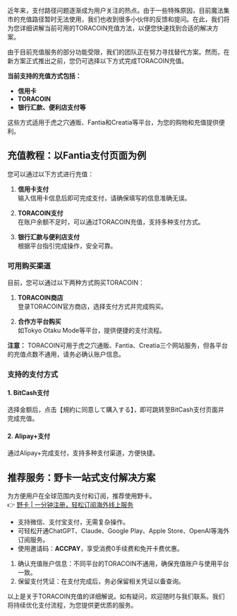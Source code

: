 近年来，支付路径问题逐渐成为用户关注的热点。由于一些特殊原因，目前魔法集市的充值路径暂时无法使用，我们也收到很多小伙伴的反馈和提问。在此，我们将为您详细讲解当前可用的TORACOIN充值方法，以便您快速找到合适的解决方案。

由于目前充值服务的部分功能受限，我们的团队正在努力寻找替代方案。然而，在新方案正式推出之前，您仍可选择以下方式完成TORACOIN充值。

**当前支持的充值方式包括：**
- **信用卡**
- **TORACOIN**
- **银行汇款、便利店支付等**

这些方式适用于虎之穴通贩、Fantia和Creatia等平台，为您的购物和充值提供便利。

## 充值教程：以Fantia支付页面为例

您可以通过以下方式进行充值：

1. **信用卡支付**  
   输入信用卡信息后即可完成支付，请确保填写的信息准确无误。

2. **TORACOIN支付**  
   在账户余额不足时，可以通过TORACOIN充值，支持多种支付方式。

3. **银行汇款与便利店支付**  
   根据平台指引完成操作，安全可靠。

### 可用购买渠道

目前，您可以通过以下两种方式购买TORACOIN：

1. **TORACOIN商店**  
   登录TORACOIN官方商店，选择支付方式并完成购买。

2. **合作方平台购买**  
   如Tokyo Otaku Mode等平台，提供便捷的支付流程。

**注意：** TORACOIN可用于虎之穴通贩、Fantia、Creatia三个网站服务，但各平台的充值点数不通用，请务必确认账户信息。

### 支持的支付方式

#### 1. BitCash支付
选择金额后，点击【規約に同意して購入する】，即可跳转至BitCash支付页面并完成充值。

#### 2. Alipay+支付
通过Alipay+完成支付，支持多种支付渠道，方便快捷。

## 推荐服务：野卡一站式支付解决方案

为方便用户在全球范围内支付和订阅，推荐使用野卡。  
👉 [野卡 | 一分钟注册，轻松订阅海外线上服务](https://bit.ly/bewildcard)

- 支持微信、支付宝支付，无需复杂操作。
- 可轻松开通ChatGPT、Claude、Google Play、Apple Store、OpenAI等海外订阅服务。
- 使用邀请码：**ACCPAY**，享受消费0手续费和免开卡费优惠。

1. 确认充值账户信息：不同平台的TORACOIN不通用，确保充值账户与使用平台一致。
2. 保留支付凭证：在支付完成后，务必保留相关凭证以备查询。

以上是关于TORACOIN充值的详细解说。如有疑问，欢迎随时与我们联系。我们将持续优化支付流程，为您提供更优质的服务。